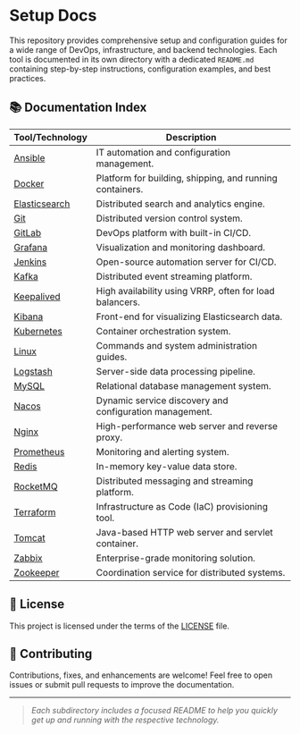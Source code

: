 # Setup Docs

This repository provides comprehensive setup and configuration guides for a wide range of DevOps, infrastructure, and backend technologies. Each tool is documented in its own directory with a dedicated `README.md` containing step-by-step instructions, configuration examples, and best practices.

## 📚 Documentation Index

| Tool/Technology | Description |
|------------------|-------------|
| [Ansible](ansible/README.md) | IT automation and configuration management. |
| [Docker](docker/README.md) | Platform for building, shipping, and running containers. |
| [Elasticsearch](elasticsearch/README.md) | Distributed search and analytics engine. |
| [Git](git/README.md) | Distributed version control system. |
| [GitLab](gitlab/README.md) | DevOps platform with built-in CI/CD. |
| [Grafana](grafana/README.md) | Visualization and monitoring dashboard. |
| [Jenkins](jenkins/README.md) | Open-source automation server for CI/CD. |
| [Kafka](kafka/README.md) | Distributed event streaming platform. |
| [Keepalived](keepalived/README.md) | High availability using VRRP, often for load balancers. |
| [Kibana](kibana/README.md) | Front-end for visualizing Elasticsearch data. |
| [Kubernetes](kubernetes/README.md) | Container orchestration system. |
| [Linux](linux/README.md) | Commands and system administration guides. |
| [Logstash](logstash/README.md) | Server-side data processing pipeline. |
| [MySQL](mysql/README.md) | Relational database management system. |
| [Nacos](nacos/README.md) | Dynamic service discovery and configuration management. |
| [Nginx](nginx/README.md) | High-performance web server and reverse proxy. |
| [Prometheus](prometheus/README.md) | Monitoring and alerting system. |
| [Redis](redis/README.md) | In-memory key-value data store. |
| [RocketMQ](rocketmq/README.md) | Distributed messaging and streaming platform. |
| [Terraform](terraform/README.md) | Infrastructure as Code (IaC) provisioning tool. |
| [Tomcat](tomcat/README.md) | Java-based HTTP web server and servlet container. |
| [Zabbix](zabbix/README.md) | Enterprise-grade monitoring solution. |
| [Zookeeper](zookeeper/README.md) | Coordination service for distributed systems. |

## 📄 License

This project is licensed under the terms of the [LICENSE](LICENSE) file.

## 🤝 Contributing

Contributions, fixes, and enhancements are welcome! Feel free to open issues or submit pull requests to improve the documentation.

---

> _Each subdirectory includes a focused README to help you quickly get up and running with the respective technology._
